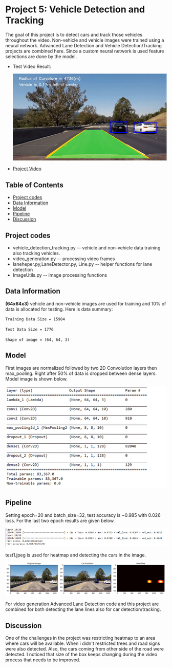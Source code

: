 # Project 5: Vehicle Detection and Tracking

The goal of this project is to detect cars and track those vehicles throughout the video. Non-vehicle and vehicle images were trained using a neural network. Advanced Lane Detection and Vehicle Detection/Tracking projects are combined here. Since a custom neural network is used feature selections are done by the model. 

- Test Video Result:

  ![](videos/test_video_out.gif)
 
- [Project Video](https://www.youtube.com/watch?v=Qn0w2xHP8U0)

## Table of Contents ##
- [Project codes](#codes)
- [Data Information](#data)
- [Model](#model)
- [Pipeline](#pipeline)
- [Discussion](#discussion)

## Project codes <a name="codes"></a>
- vehicle_detection_tracking.py -- vehicle and non-vehicle data training also tracking vehicles.  
- video_generation.py -- processing video frames 
- laneheper.py,LaneDetector.py, Line.py -- helper functions for lane detection
- ImageUtils.py -- image processing functions

## Data Information <a name="data"></a>
 **(64x64x3)** vehicle and non-vehicle images are used for training and 10% of data is allocated for testing. Here is data summary:

	Training Data Size = 15984

	Test Data Size = 1776

	Shape of image = (64, 64, 3)

## Model <a name="model"></a>

First images are normalized followed by two 2D Convolution layers then max_pooling. Right after 50% of data is dropped between dense layers. Model image is shown below. 

![Model Information](images/model_info.png)

## Pipeline <a name="pipeline"></a>

Setting epoch=20 and batch_size=32, test accuracy is ~0.985 with 0.026 loss. For the last two epoch results are given below. 

![Test data result](images/test_result.png)
  
test1.jpeg is used for heatmap and detecting the cars in the image.  

![Heat Map](images/heatmap.png)

For video generation Advanced Lane Detection code and this project are combined for both detecting the lane lines also for car detection/tracking. 

## Discussion <a name="discussion"></a>

One of the challenges in the project was restricting heatmap to an area where cars will be available. When i didn't restricted trees and road signs were also detected. Also, the cars coming from other side of the road were detected. I noticed that size of the box keeps changing during the video process that needs to be improved.
